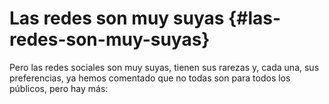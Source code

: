 # Las redes son muy suyas {#las-redes-son-muy-suyas}

Pero las redes sociales son muy suyas, tienen sus rarezas y, cada una, sus preferencias, ya hemos comentado que no todas son para todos los públicos, pero hay más: